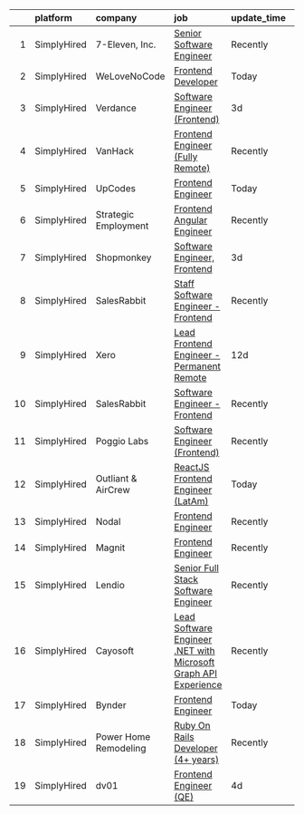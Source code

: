 

|    | platform    | company               | job                                                                                                                                                                           | update_time   | location         |
|---:|:------------|:----------------------|:------------------------------------------------------------------------------------------------------------------------------------------------------------------------------|:--------------|:-----------------|
|  1 | SimplyHired | 7-Eleven, Inc.        | [Senior Software Engineer](https://www.simplyhired.com/job/i0HFRIqwx4EdBc3k-D-mfnvkA785C-jmJgCPDlOS5eHucV_NBUG_4Q?q=frontend+engineer)                                        | Recently      | Irving, TX       |
|  2 | SimplyHired | WeLoveNoCode          | [Frontend Developer](https://www.simplyhired.com/job/OdUBXcUsviPKBCKK7N0UZQou-S35E3w_To3HdB2pF0PqhQS_mZ0piQ?q=frontend+engineer)                                              | Today         | Remote           |
|  3 | SimplyHired | Verdance              | [Software Engineer (Frontend)](https://www.simplyhired.com/job/Cl_AByPQKDqC6-SpbQAHqpNrpRj6RJuhv5xXdmhqOcB_3h0crMtotw?q=frontend+engineer)                                    | 3d            | Remote           |
|  4 | SimplyHired | VanHack               | [Frontend Engineer (Fully Remote)](https://www.simplyhired.com/job/FoaTPEoM1YqGN1v2H6vvnHh8LEnAPy2yah-qo8TKrXIVukAbhhMhoQ?q=frontend+engineer)                                | Recently      | San Diego, CA    |
|  5 | SimplyHired | UpCodes               | [Frontend Engineer](https://www.simplyhired.com/job/nSnbyjozunefh5fCTqs90yLSGGFAE0hEQwklQy1RtUCsrmzB87NJuQ?q=frontend+engineer)                                               | Today         | Remote           |
|  6 | SimplyHired | Strategic Employment  | [Frontend Angular Engineer](https://www.simplyhired.com/job/QxHubTWJwN0ecOSb_T_lu7X9psaYOfzg2ktswsZoXiIFsoqpI6dhZw?q=frontend+engineer)                                       | Recently      | Remote           |
|  7 | SimplyHired | Shopmonkey            | [Software Engineer, Frontend](https://www.simplyhired.com/job/LhFoJA6p61XJ6_pqVmlkEXJjnHsn7wsyMC3CglhqmqBMDSj4w6bQnA?q=frontend+engineer)                                     | 3d            | Austin, TX       |
|  8 | SimplyHired | SalesRabbit           | [Staff Software Engineer - Frontend](https://www.simplyhired.com/job/IdmLlD5xSd3URkzZZzcPSWVWQ0ciuv4Ffr1teXK_4x8sl3KKgMXNGQ?q=frontend+engineer)                              | Recently      | Remote           |
|  9 | SimplyHired | Xero                  | [Lead Frontend Engineer - Permanent Remote](https://www.simplyhired.com/job/FHoyz8DW3xrV57_VusMrUBblP_Me-jUf1iDn31y_Zaq-84sFmdMjWg?q=frontend+engineer)                       | 12d           | Remote           |
| 10 | SimplyHired | SalesRabbit           | [Software Engineer - Frontend](https://www.simplyhired.com/job/9tBDSezKC1jMn2U3Diqdd-8HjqiApqB4Fq79v0IbDxjqCZPYsbSqnQ?q=frontend+engineer)                                    | Recently      | Remote           |
| 11 | SimplyHired | Poggio Labs           | [Software Engineer (Frontend)](https://www.simplyhired.com/job/66XM66vrbNQ6MouDp9HIZ1KRq3cfk2HHIUAwR6viI0scF8ATlOb4ZA?q=frontend+engineer)                                    | Recently      | Remote           |
| 12 | SimplyHired | Outliant & AirCrew    | [ReactJS Frontend Engineer (LatAm)](https://www.simplyhired.com/job/odHmU-0buV0LFauG57py7LQtBYkHEbSIxhwFglA9mpwMIAZj6W7mag?q=frontend+engineer)                               | Today         | Remote           |
| 13 | SimplyHired | Nodal                 | [Frontend Engineer](https://www.simplyhired.com/job/75ry-Eu0nSZpKMRgg41Z0_gvK2rV-hQ2xCKkRD2dfeeva-gc--Hn4w?q=frontend+engineer)                                               | Recently      | Remote           |
| 14 | SimplyHired | Magnit                | [Frontend Engineer](https://www.simplyhired.com/job/hAG3V_ZoW110YiQCf1E2BrAnIzqq4RsJPsVRdnorU9AjM6Y4fFYzeA?q=frontend+engineer)                                               | Recently      | Remote           |
| 15 | SimplyHired | Lendio                | [Senior Full Stack Software Engineer](https://www.simplyhired.com/job/b2byWtnpet7g20e9F-HygVtTsFIOa5ZkeX7ly471orG7-MHw5B7tQQ?q=frontend+engineer)                             | Recently      | Lehi, UT         |
| 16 | SimplyHired | Cayosoft              | [Lead Software Engineer .NET with Microsoft Graph API Experience](https://www.simplyhired.com/job/L_90X8Bmrusz5JA7amVhuhhi90KS5bQuhnLUbl0VrfP3zQIReqZjfg?q=frontend+engineer) | Recently      | Westerville, OH  |
| 17 | SimplyHired | Bynder                | [Frontend Engineer](https://www.simplyhired.com/job/PwQFTK1O4E5PsXj1vrJyn8rcTHj92GemkTlbfL5_lbVS9JteqIIkrA?q=frontend+engineer)                                               | Today         | San Carlos, CA   |
| 18 | SimplyHired | Power Home Remodeling | [Ruby On Rails Developer (4+ years)](https://www.simplyhired.com/job/K3IVHy685Q6yPPZkitFcwMuK3YJ2RQqRtdHK6oYbeLN5vbchwGUx7A?q=frontend+engineer)                              | Recently      | Philadelphia, PA |
| 19 | SimplyHired | dv01                  | [Frontend Engineer (QE)](https://www.simplyhired.com/job/cUgXT9ViLNxOLtIwbTWFs1B59eui6oE_5VWXuSOiXZnazol_93St6g?q=frontend+engineer)                                          | 4d            | New York, NY     |